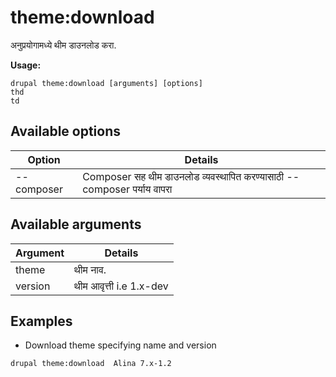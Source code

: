 # theme:download
अनुप्रयोगामध्ये थीम डाउनलोड करा.

**Usage:**
```
drupal theme:download [arguments] [options]
thd
td
```

## Available options
Option | Details
-------|-------------
--composer | Composer सह थीम डाउनलोड व्यवस्थापित करण्यासाठी --composer पर्याय वापरा

## Available arguments
Argument | Details
---------|-------------
theme | थीम नाव.
version | थीम आवृत्ती i.e 1.x-dev

## Examples
* Download theme specifying name and version
```
drupal theme:download  Alina 7.x-1.2
```
